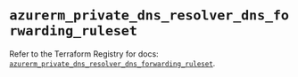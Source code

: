 # `azurerm_private_dns_resolver_dns_forwarding_ruleset`

Refer to the Terraform Registry for docs: [`azurerm_private_dns_resolver_dns_forwarding_ruleset`](https://registry.terraform.io/providers/hashicorp/azurerm/3.98.0/docs/resources/private_dns_resolver_dns_forwarding_ruleset).
